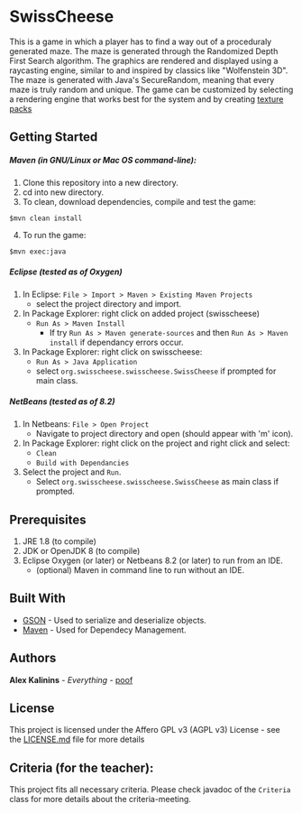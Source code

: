 # SwissCheese

This is a game in which a player has to find a way out of a proceduraly generated maze. 
The maze is generated through the Randomized Depth First Search algorithm. 
The graphics are rendered and displayed using a raycasting engine, similar to and inspired by classics like "Wolfenstein 3D". 
The maze is generated with Java's SecureRandom, meaning that every maze is truly random and unique.
The game can be customized by selecting a rendering engine that works best for the system and by creating [texture packs](https://gitlab.com/poof/swisscheese/wikis/Texture-Packs)

## Getting Started

##### Maven (in GNU/Linux or Mac OS command-line):

1. Clone this repository into a new directory. 
2. cd into new directory.  
3. To clean, download dependencies, compile and test the game:
```
$mvn clean install
```
4. To run the game:
```
$mvn exec:java
```

##### Eclipse (tested as of Oxygen)

1. In Eclipse: `File > Import > Maven > Existing Maven Projects`
    - select the project directory and import.
2. In Package Explorer: right click on added project (swisscheese)
    - `Run As > Maven Install`
        - If try `Run As > Maven generate-sources` and then `Run As > Maven install` if dependancy errors occur.
3. In Package Explorer: right click on swisscheese:
    - `Run As > Java Application`
    - select `org.swisscheese.swisscheese.SwissCheese` if prompted for main class.

##### NetBeans (tested as of 8.2)

1. In Netbeans: `File > Open Project`
    - Navigate to project directory and open (should appear with 'm' icon).
2. In Package Explorer: right click on the project and right click and select:
    - `Clean`
    - `Build with Dependancies`
3. Select the project and `Run`.
    - Select `org.swisscheese.swisscheese.SwissCheese` as main class if prompted.


## Prerequisites

1. JRE 1.8 (to compile)
2. JDK or OpenJDK 8 (to compile)
3. Eclipse Oxygen (or later) or Netbeans 8.2 (or later) to run from an IDE.
    - (optional) Maven in command line to run without an IDE.


## Built With

* [GSON](https://github.com/google/gson) - Used to serialize and deserialize objects.
* [Maven](https://maven.apache.org/) - Used for Dependecy Management.

## Authors

 **Alex Kalinins** - *Everything* - [poof](https://gitlab.com/poof)

## License

This project is licensed under the Affero GPL v3 (AGPL v3) License - see the [LICENSE.md](https://gitlab.com/poof/swisscheese/LICENSE.md) file for more details

## Criteria (for the teacher):

This project fits all necessary criteria. Please check javadoc of the `Criteria` class for more details about the criteria-meeting.